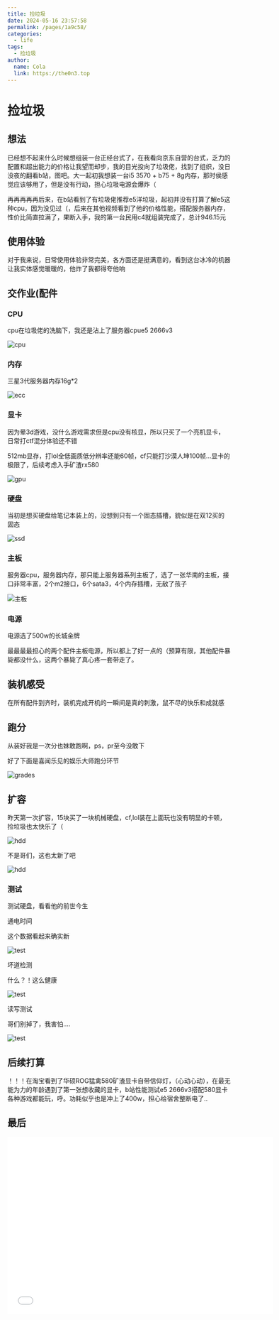 ```yaml
---
title: 捡垃圾
date: 2024-05-16 23:57:58
permalink: /pages/1a9c58/
categories:
  - life
tags:
  - 捡垃圾
author: 
  name: Cola
  link: https://the0n3.top
---
```


# 捡垃圾

## 想法

已经想不起来什么时候想组装一台正经台式了，在我看向京东自营的台式，乏力的配置和超出能力的价格让我望而却步，我的目光投向了垃圾佬，找到了组织，没日没夜的翻看b站，图吧。大一起初我想装一台i5 3570 + b75 + 8g内存，那时侯感觉应该够用了，但是没有行动，担心垃圾电源会爆炸（

再再再再再后来，在b站看到了有垃圾佬推荐e5洋垃圾，起初并没有打算了解e5这种cpu，因为没见过（，后来在其他视频看到了他的价格性能，搭配服务器内存，性价比简直拉满了，果断入手，我的第一台民用c4就组装完成了，总计946.15元

<!-- more -->

## 使用体验

对于我来说，日常使用体验非常完美，各方面还是挺满意的，看到这台冰冷的机器让我实体感觉暖暖的，他炸了我都得夸他响

## 交作业(配件

### CPU

cpu在垃圾佬的洗脑下，我还是沾上了服务器cpue5 2666v3

![cpu](https://the0n3.top/medias/collect-litter/02.jpg)

### 内存

三星3代服务器内存16g*2

![ecc](https://the0n3.top/medias/collect-litter/03.jpg)

### 显卡

因为晕3d游戏，没什么游戏需求但是cpu没有核显，所以只买了一个亮机显卡，日常打ctf混分体验还不错

512mb显存，打lol全低画质低分辨率还能60帧，cf只能打沙漠人坤100帧...显卡的极限了，后续考虑入手矿渣rx580

![gpu](https://the0n3.top/medias/collect-litter/01.jpg)

### 硬盘

当初是想买硬盘给笔记本装上的，没想到只有一个固态插槽，貌似是在双12买的固态

![ssd](https://the0n3.top/medias/collect-litter/07.jpg)

### 主板

服务器cpu，服务器内存，那只能上服务器系列主板了，选了一张华南的主板，接口非常丰富，2个m2接口，6个sata3，4个内存插槽，无敌了孩子

![主板](https://the0n3.top/medias/collect-litter/06.jpg)

### 电源

电源选了500w的长城金牌

最最最最担心的两个配件主板电源，所以都上了好一点的（预算有限，其他配件暴毙都没什么，这两个暴毙了真心疼一套带走了。

## 装机感受

在所有配件到齐时，装机完成开机的一瞬间是真的刺激，鼠不尽的快乐和成就感

## 跑分

从装好我是一次分也妹敢跑啊，ps，pr至今没敢下

好了下面是喜闻乐见的娱乐大师跑分环节

![grades](https://the0n3.top/medias/collect-litter/00.png)   


## 扩容

昨天第一次扩容，15块买了一块机械硬盘，cf,lol装在上面玩也没有明显的卡顿，捡垃圾也太快乐了（

![hdd](https://the0n3.top/medias/collect-litter/08.jpg)

不是哥们，这也太新了吧

![hdd](https://the0n3.top/medias/collect-litter/09.jpg)

### 测试

测试硬盘，看看他的前世今生

通电时间

这个数据看起来确实新

![test](https://the0n3.top/medias/collect-litter/1.png)

坏道检测

什么？！这么健康

![test](https://the0n3.top/medias/collect-litter/2.png)

读写测试

哥们别掉了，我害怕....

![test](https://the0n3.top/medias/collect-litter/3.png)

## 后续打算

！！！在淘宝看到了华硕ROG猛禽580矿渣显卡自带信仰灯，（心动心动），在最无能为力的年龄遇到了第一张想收藏的显卡，b站性能测试e5 2666v3搭配580显卡各种游戏都能玩，呼。功耗似乎也是冲上了400w，担心给宿舍整断电了..

## 最后

<!-- ~最近我似乎对任何事物都提不起兴趣了...不知道是否是脆弱的胃让我整天昏昏欲睡，还是看不清的未来遮蔽了我的双眼。~学了一点sql注入，xxs，ssrf，ssti等等还来不及记录，总想写点什么来记录这段的日子。

不过还好我有可乐雪碧快乐水，冰冷的铁疙瘩也让我的学习变得更快乐，不过我倒不希望这篇烂文给朋友带来负面情绪，ajay，上视频！ -->
<iframe src="//player.bilibili.com/player.html?aid=1002713540&bvid=BV1Mx4y1Y7pJ&cid=1495334243&p=1" width="600" height="400" scrolling="no" border="0" frameborder="no" framespacing="0" allowfullscreen="true"> </iframe>